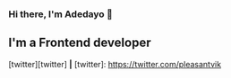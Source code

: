 ### Hi there, I'm Adedayo 👋
## I'm a Frontend developer

<!--
**pleasantvik/pleasantvik** is a ✨ _special_ ✨ repository because its `README.md` (this file) appears on your GitHub profile.

Here are some ideas to get you started:

- 🔭 I’m currently working on project to include in my portfolio
- 🌱 I’m currently learning Nextjs, Nodejs, Express
- 👯 I’m looking to collaborate on ...
- 🤔 I’m looking for help with design, DSA
- 💬 Ask me about Reactjs, Javascript, Frontend development
- 📫 How to reach me: https://twitter.com/pleasantvik 
- 😄 Pronouns: He
- ⚡ Fun fact: I'm literally quiet until you become friends with me
-->


[twitter][twitter] **|** 
[twitter]: https://twitter.com/pleasantvik
